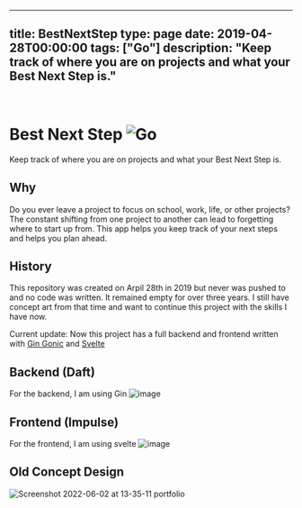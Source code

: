 
---
title: BestNextStep
type: page
date: 2019-04-28T00:00:00
tags: ["Go"]
description: "Keep track of where you are on projects and what your Best Next Step is."
---


<br>

# Best Next Step ![Go](https://img.shields.io/github/actions/workflow/status/jakeroggenbuck/BestNextStep/go.yml?branch=main&style=for-the-badge)
Keep track of where you are on projects and what your Best Next Step is.

## Why
Do you ever leave a project to focus on school, work, life, or other projects? The constant shifting from one project to another can lead to forgetting where to start up from. This app helps you keep track of your next steps and helps you plan ahead. 

## History
This repository was created on Arpil 28th in 2019 but never was pushed to and no code was written. It remained empty for over three years. I still have concept art from that time and want to continue this project with the skills I have now.

Current update: Now this project has a full backend and frontend written with [Gin Gonic](https://github.com/gin-gonic/gin) and [Svelte](https://github.com/sveltejs/svelte)

## Backend (Daft)
For the backend, I am using Gin
![image](https://user-images.githubusercontent.com/35516367/178548247-1eb67e82-3e7c-451f-adc1-e646135971aa.png)

## Frontend (Impulse)
For the frontend, I am using svelte
![image](https://user-images.githubusercontent.com/35516367/178547624-00da8911-f81b-4c16-936c-e7f32af76c60.png)

## Old Concept Design
![Screenshot 2022-06-02 at 13-35-11 portfolio](https://user-images.githubusercontent.com/35516367/171733905-ae2404e0-ba92-49a7-aa85-d62e76e6b072.png)
